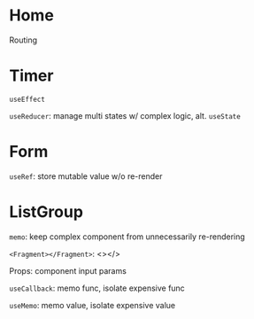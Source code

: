 # Home
Routing
# Timer
```useEffect```

```useReducer```: manage multi states w/ complex logic, alt. ```useState```

# Form
```useRef```: store mutable value w/o re-render

# ListGroup
```memo```: keep complex component from unnecessarily re-rendering

```<Fragment></Fragment>```: <></>

Props: component input params

```useCallback```: memo func, isolate expensive func

```useMemo```: memo value, isolate expensive value
